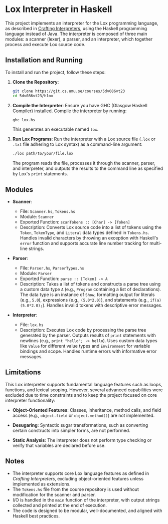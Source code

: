 # Lox Interpreter in Haskell

This project implements an interpreter for the Lox programming language, as described in [Crafting Interpreters](https://craftinginterpreters.com), using the Haskell programming language instead of Java. The interpreter is composed of three main modules: a scanner (lexer), a parser, and an interpreter, which together process and execute Lox source code.

## Installation and Running

To install and run the project, follow these steps:

1. **Clone the Repository**:
   ```bash
   git clone https://git.cs.umu.se/courses/5dv086vt23
   cd 5dv086vt23/hlox
   ```

2. **Compile the Interpreter**:
   Ensure you have GHC (Glasgow Haskell Compiler) installed. Compile the interpreter by running:
   ```bash
   ghc lox.hs
   ```
   This generates an executable named `lox`.

3. **Run Lox Programs**:
   Run the interpreter with a Lox source file (`.lox` or `.txt` file adhering to Lox syntax) as a command-line argument:
   ```bash
   ./lox path/to/your/file.lox
   ```
   The program reads the file, processes it through the scanner, parser, and interpreter, and outputs the results to the command line as specified by Lox's `print` statements.

## Modules

- **Scanner**:
  - File: `Scanner.hs`, `Tokens.hs`
  - Module: `Scanner`
  - Exported Function: `scanTokens :: [Char] -> [Token]`
  - Description: Converts Lox source code into a list of tokens using the `Token`, `TokenType`, and `Literal` data types defined in `Tokens.hs`. Handles invalid characters by throwing an exception with Haskell's `error` function and supports accurate line number tracking for multi-line strings.

- **Parser**:
  - File: `Parser.hs`, `ParserTypes.hs`
  - Module: `Parser`
  - Exported Function: `parse :: [Token] -> A`
  - Description: Takes a list of tokens and constructs a parse tree using a custom data type `A` (e.g., `Program` containing a list of declarations). The data type is an instance of `Show`, formatting output for literals (e.g., `5.0`), expressions (e.g., `(5.0*2.0)`), and statements (e.g., `if(a)(5.0*2.0);`). Handles invalid tokens with descriptive error messages.

- **Interpreter**:
  - File: `lox.hs`
  - Description: Executes Lox code by processing the parse tree generated by the parser. Outputs results of `print` statements with newlines (e.g., `print "hello"; -> hello`). Uses custom data types like `Value` for different value types and `Environment` for variable bindings and scope. Handles runtime errors with informative error messages.

## Limitations
This Lox interpreter supports fundamental language features such as loops, functions, and lexical scoping. However, several advanced capabilities were excluded due to time constraints and to keep the project focused on core interpreter functionality:

- **Object-Oriented Features**: Classes, inheritance, method calls, and field access (e.g., `object.field` or `object.method()`) are not implemented.
- **Desugaring**: Syntactic sugar transformations, such as converting certain constructs into simpler forms, are not performed.

- **Static Analysis**: The interpreter does not perform type checking or verify that variables are declared before use.

## Notes

- The interpreter supports core Lox language features as defined in *Crafting Interpreters*, excluding object-oriented features unless implemented as extensions.
- The `Tokens.hs` file from the course repository is used without modification for the scanner and parser.
- I/O is handled in the `main` function of the interpreter, with output strings collected and printed at the end of execution.
- The code is designed to be modular, well-documented, and aligned with Haskell best practices.
